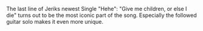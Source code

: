 The last line of Jeriks newest Single "Hehe": "Give me children, or else I die" turns out to be the most iconic part of the song. Especially the followed guitar solo makes it even more unique.